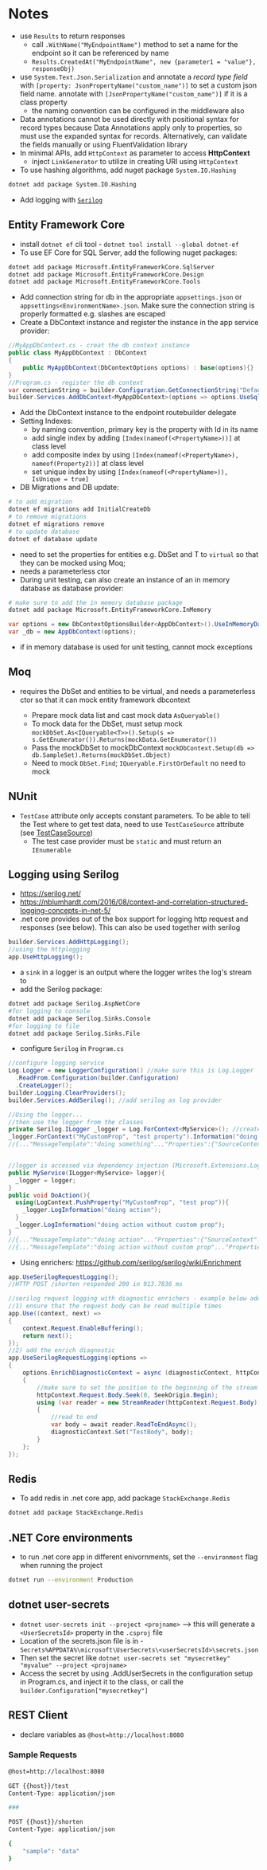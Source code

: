 # Notes
- use `Results` to return responses
  - call `.WithName("MyEndpointName")` method to set a name for the endpoint so it can be referenced by name
  - `Results.CreatedAt("MyEndpointName", new {parameter1 = "value"}, responseObj)`
- use `System.Text.Json.Serialization` and annotate a *record type field* with `[property: JsonPropertyName("custom_name")]` to set a custom json field name. annotate with `[JsonPropertyName("custom_name")]` if it is a class property
  - the naming convention can be configured in the middleware also
- Data annotations cannot be used directly with positional syntax for record types because Data Annotations apply only to properties, so must use the expanded syntax for records. Alternatively, can validate the fields manually or using FluentValidation library
- In minimal APIs, add `HttpContext` as parameter to access **HttpContext**
  - inject `LinkGenerator` to utilize in creating URI using `HttpContext`
- To use hashing algorithms, add nuget package `System.IO.Hashing`
```bash
dotnet add package System.IO.Hashing
```
- Add logging with [`Serilog`](#logging-using-serilog)


## Entity Framework Core
- install `dotnet ef` cli tool - `dotnet tool install --global dotnet-ef`
- To use EF Core for SQL Server, add the following nuget packages:
```bash
dotnet add package Microsoft.EntityFrameworkCore.SqlServer
dotnet add package Microsoft.EntityFrameworkCore.Design
dotnet add package Microsoft.EntityFrameworkCore.Tools
```
- Add connection string for db in the appropriate `appsettings.json` or `appsettings<EnvironmentName>.json`. Make sure the connection string is properly formatted e.g. slashes are escaped
- Create a DbContext instance and register the instance in the app service provider:
```c#
//MyAppDbContext.cs - creat the db context instance
public class MyAppDbContext : DbContext
{
    public MyAppDbContext(DbContextOptions options) : base(options){}
}
//Program.cs - register the db context
var connectionString = builder.Configuration.GetConnectionString("DefaultConnection"); //assumes connection string always exists
builder.Services.AddDbContext<MyAppDbContext>(options => options.UseSqlServer(connectionString))
```
- Add the DbContext instance to the endpoint routebuilder delegate
- Setting Indexes:
  - by naming convention, primary key is the property with Id in its name
  - add single index by adding `[Index(nameof(<PropertyName>))]` at class level
  - add composite index by using `[Index(nameof(<PropertyName>), nameof(Property2))]` at class level
  - set unique index by using `[Index(nameof(<PropertyName>)), IsUnique = true]`
- DB Migrations and DB update:
```bash
# to add migration
dotnet ef migrations add InitialCreateDb
# to remove migrations
dotnet ef migrations remove
# to update database
dotnet ef database update
```
- need to set the properties for entities e.g. DbSet<T> and T to `virtual` so that they can be mocked using Moq;
- needs a parameterless ctor
- During unit testing, can also create an instance of an in memory database as database provider:
```bash
# make sure to add the in memory database package
dotnet add package Microsoft.EntityFrameworkCore.InMemory
```
```c#
var options = new DbContextOptionsBuilder<AppDbContext>().UseInMemoryDatabase("databaseName").Options;
var _db = new AppDbContext(options);
```
  - if in memory database is used for unit testing, cannot mock exceptions

## Moq
- requires the DbSet<T> and entities to be virtual, and needs a parameterless ctor so that it can mock entity framework dbcontext
  - Prepare mock data list and cast mock data `AsQueryable()`
  - To mock data for the DbSet<T>, must setup mock `mockDbSet.As<IQueryable<T>>().Setup(s => s.GetEnumerator()).Returns(mockData.GetEnumerator())`
  - Pass the mockDbSet to mockDbContext `mockDbContext.Setup(db => db.SampleSet).Returns(mockDbSet.Object)`
  - Need to mock `DbSet.Find`; `IQueryable.FirstOrDefault` no need to mock

## NUnit
- `TestCase` attribute only accepts constant parameters. To be able to tell the Test where to get test data, need to use `TestCaseSource` attribute (see [TestCaseSource](https://docs.nunit.org/articles/nunit/writing-tests/attributes/testcasesource.html))
  - The test case provider must be `static` and must return an `IEnumerable`

## Logging using Serilog
- https://serilog.net/
- https://nblumhardt.com/2016/08/context-and-correlation-structured-logging-concepts-in-net-5/
- .net core provides out of the box support for logging http request and responses (see below). This can also be used together with serilog
```c#
builder.Services.AddHttpLogging();
//using the httplogging
app.UseHttpLogging();
```
- a `sink` in a logger is an output where the logger writes the log's stream to
- add the Serilog package:
```bash
dotnet add package Serilog.AspNetCore
#for logging to console
dotnet add package Serilog.Sinks.Console
#for logging to file
dotnet add package Serilog.Sinks.File
```
- configure `Serilog` in `Program.cs`
```c#
//configure logging service
Log.Logger = new LoggerConfiguration() //make sure this is Log.Logger
  .ReadFrom.Configuration(builder.Configuration)
  .CreateLogger();
builder.Logging.ClearProviders();
builder.Services.AddSerilog(); //add serilog as log provider

//Using the logger...
//then use the logger from the classes
private Serilog.ILogger _logger = Log.ForContext<MyService>(); //creates a logger with SourceContext
_logger.ForContext("MyCustomProp", "test property").Information("doing something");
//{..."MessageTemplate":"doing something"..."Properties":{"SourceContext": "MyService", "MyCustomProp":"test property"}}


//logger is accessed via dependency injection (Microsoft.Extensions.Logging.ILogger) and also achieves the same SourceContext for the service
public MyService(ILogger<MyService> logger){
  _logger = logger;
}
public void DoAction(){
  using(LogContext.PushProperty("MyCustomProp", "test prop")){
    _logger.LogInformation("doing action");
  }
  _logger.LogInformation("doing action without custom prop");
}
//{..."MessageTemplate":"doing action"..."Properties":{"SourceContext": "MyService", "MyCustomProp":"test prop"}}
//{..."MessageTemplate":"doing action without custom prop"..."Properties":{"SourceContext": "MyService"}}

```
- Using enrichers: https://github.com/serilog/serilog/wiki/Enrichment
```c#
app.UseSerilogRequestLogging();
//HTTP POST /shorten responded 200 in 913.7836 ms

//serilog request logging with diagnostic enrichers - example below adds TestBody property which has the value of the request body. This can also be done by using out of the box .net core feature - builder.Services.AddHttpLogging() then app.UseHttpLogging();
//1) ensure that the request body can be read multiple times
app.Use((context, next) =>
{
    context.Request.EnableBuffering();
    return next();
});
//2) add the enrich diagnostic
app.UseSerilogRequestLogging(options =>
{
    options.EnrichDiagnosticContext = async (diagnosticContext, httpContext) =>
    {
        //make sure to set the position to the beginning of the stream
        httpContext.Request.Body.Seek(0, SeekOrigin.Begin);
        using (var reader = new StreamReader(httpContext.Request.Body))
        {
            //read to end
            var body = await reader.ReadToEndAsync();
            diagnosticContext.Set("TestBody", body);
        }
    };
});
```

## Redis
- To add redis in .net core app, add package `StackExchange.Redis`
```bash
dotnet add package StackExchange.Redis
```

## .NET Core environments
- to run .net core app in different enivornments, set the `--environment` flag when running the project
```bash
dotnet run --environment Production
```

## dotnet user-secrets
- `dotnet user-secrets init --project <projname>` --> this will generate a `<UserSecretsId>` property in the `.csproj` file
- Location of the secrets.json file is in - `Secrets%APPDATA%\microsoft\UserSecrets\<userSecretsId>\secrets.json`
- Then set the secret like `dotnet user-secrets set "mysecretkey" "myvalue" --project <projname>`
- Access the secret by using .AddUserSecrets<T> in the configuration setup in Program.cs, and inject it to the class, or call the `builder.Configuration["mysecretkey"]`


## REST Client
- declare variables as `@host=http://localhost:8080`
### Sample Requests
```bash
@host=http://localhost:8080

GET {{host}}/test
Content-Type: application/json

###

POST {{host}}/shorten
Content-Type: application/json

{
    "sample": "data"
}

```